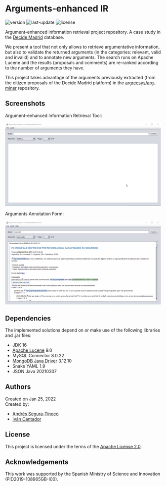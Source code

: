 # Arguments-enhanced IR
![version](https://img.shields.io/badge/version-0.9.10-blue)
![last-update](https://img.shields.io/badge/last_update-3/4/2022-orange)
![license](https://img.shields.io/badge/license-Apache_2.0-brightgreen)

Argument-enhanced information retrieval project repository. A case study in the <a href="https://decide.madrid.es" target="_blank">Decide Madrid</a> database.

We present a tool that not only allows to retrieve argumentative information, but also to validate the returned arguments (in the categories: relevant, valid and invalid) and to annotate new arguments. The search runs on Apache Lucene and the results (proposals and comments) are re-ranked according to the number of arguments they have.

This project takes advantage of the arguments previously extracted (from the citizen proposals of the Decide Madrid platform) in the <a  href="https://github.com/argrecsys/arg-miner" target="_blank">argrecsys/arg-miner</a> repository.

## Screenshots
Argument-enhanced Information Retrieval Tool:

![arg-ir-gui-main](https://raw.githubusercontent.com/argrecsys/arg-enhanced-ir/main/images/gui-main.gif)

Arguments Annotation Form:

![arg-ir-gui-annotation](https://raw.githubusercontent.com/argrecsys/arg-enhanced-ir/main/images/gui-annotation.gif)

## Dependencies
The implemented solutions depend on or make use of the following libraries and .jar files:
- JDK 16
- <a href="https://lucene.apache.org/" target="_blank">Apache Lucene</a> 9.0
- MySQL Connector 8.0.22
- <a href="https://mongodb.github.io/mongo-java-driver/" target="_blank">MongoDB Java Driver</a> 3.12.10
- Snake YAML 1.9
- JSON Java 20210307

## Authors
Created on Jan 25, 2022  
Created by:
- <a href="https://github.com/ansegura7" target="_blank">Andrés Segura-Tinoco</a>
- <a href="http://arantxa.ii.uam.es/~cantador/" target="_blank">Iv&aacute;n Cantador</a>

## License
This project is licensed under the terms of the <a href="https://github.com/argrecsys/arg-enhanced-ir/blob/main/LICENSE">Apache License 2.0</a>.

## Acknowledgements
This work was supported by the Spanish Ministry of Science and Innovation (PID2019-108965GB-I00).
